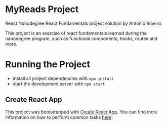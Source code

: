 # MyReads Project
React Nanodegree React Fundamentals project solution by Antonio Ribeiro.

This project is an exercise of react fundamentals learned during the nanodegree program, such as functional components, hooks, routes and more.

# Running the Project

- install all project dependencies with `npm install`
- start the development server with `npm start`

## Create React App

This project was bootstrapped with [Create React App](https://github.com/facebook/create-react-app). You can find more information on how to perform common tasks [here](https://github.com/facebook/create-react-app/blob/main/packages/cra-template/template/README.md).
